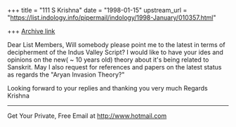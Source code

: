 +++
title = "111 S Krishna"
date = "1998-01-15"
upstream_url = "https://list.indology.info/pipermail/indology/1998-January/010357.html"

+++
[Archive link](https://list.indology.info/pipermail/indology/1998-January/010357.html)

Dear List Members,
 Will somebody please point me to the latest in terms of decipherment of
the Indus Valley Script? I would like to have your ides and opinions on
the new( ~ 10 years old) theory about it's being related to Sanskrit.
May I also request for references and papers on the latest status as
regards the "Aryan Invasion Theory?"

 Looking forward to your replies and thanking you very much
Regards
Krishna

______________________________________________________
Get Your Private, Free Email at http://www.hotmail.com




